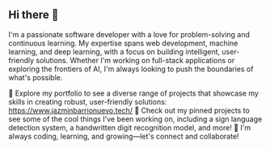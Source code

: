 ## Hi there 👋
I'm a passionate software developer with a love for problem-solving and continuous learning. My expertise spans web development, machine learning, and deep learning, with a focus on building intelligent, user-friendly solutions. Whether I'm working on full-stack applications or exploring the frontiers of AI, I'm always looking to push the boundaries of what's possible.

📁 Explore my portfolio to see a diverse range of projects that showcase my skills in creating robust, user-friendly solutions: https://www.jazminbarrionuevo.tech/
🔭 Check out my pinned projects to see some of the cool things I've been working on, including a sign language detection system, a handwritten digit recognition model, and more!
🌱 I'm always coding, learning, and growing—let's connect and collaborate!



<!--
**Jazbarrionuev0/Jazbarrionuev0** is a ✨ _special_ ✨ repository because its `README.md` (this file) appears on your GitHub profile.

Here are some ideas to get you started:

- 🔭 I’m currently working on ...
- 🌱 I’m currently learning ...
- 👯 I’m looking to collaborate on ...
- 🤔 I’m looking for help with ...
- 💬 Ask me about ...
- 📫 How to reach me: ...
- 😄 Pronouns: ...
- ⚡ Fun fact: ...
-->
